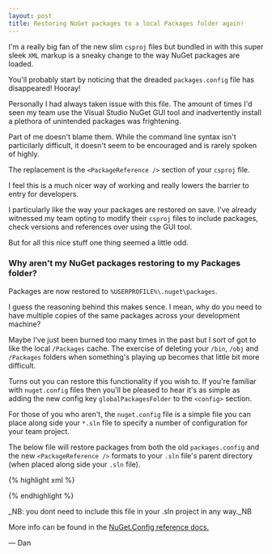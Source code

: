 ```yaml
---
layout: post
title: Restoring NuGet packages to a local Packages folder again! 
---
```


I'm a really big fan of the new slim `csproj` files but bundled in with this super sleek `XML` markup is a sneaky change
to the way NuGet packages are loaded.

You'll probably start by noticing that the dreaded `packages.config` file has disappeared! Hooray!

Personally I had always taken issue with this file. The amount of times I'd seen my team use the Visual Studio NuGet GUI
tool and inadvertently install a plethora of unintended packages was frightening.

Part of me doesn't blame them. While the command line syntax isn't particilarly difficult, it doesn't seem to be encouraged
and is rarely spoken of highly. 

The replacement is the `<PackageReference />` section of your `csproj` file.

I feel this is a much nicer way of working and really lowers the barrier to entry for developers.

I particularly like the way your packages are restored on save. I've already witnessed my team opting to modify their `csproj`
files to include packages, check versions and references over using the GUI tool.

But for all this nice stuff one thing seemed a little odd.

### Why aren't my NuGet packages restoring to my Packages folder?

Packages are now restored to `%USERPROFILE%\.nuget\packages`.

I guess the reasoning behind this makes sence. I mean, why do you need to have multiple copies of the same packages
across your development machine?

Maybe I've just been burned too many times in the past but I sort of got to like the local `/Packages` cache. The exercise
of deleting your `/bin`, `/obj` and `/Packages` folders when something's playing up becomes that little bit more difficult.

Turns out you can restore this functionality if you wish to. If you're familiar with `nuget.config` files then you'll be
pleased to hear it's as simple as adding the new config key `globalPackagesFolder` to the `<config>` section.

For those of you who aren't, the `nuget.config` file is a simple file you can place along side your `*.sln` file to
specify a number of configuration for your team project.

The below file will restore packages from both the old `packages.config` and the new `<PackageReference />` formats to 
your `.sln` file's parent directory (when placed along side your `.sln` file).

{% highlight xml %}
<?xml version="1.0" encoding="utf-8"?>
<configuration>
  <config>
    <add key="repositoryPath" value="..\Packages" />
	<add key="globalPackagesFolder" value="..\Packages" />
  </config>
</configuration>
{% endhighlight %}

_NB: you dont need to include this file in your .sln project in any way._NB

More info can be found in the [NuGet.Config reference docs.](https://docs.microsoft.com/en-us/nuget/reference/nuget-config-file)

&mdash; Dan